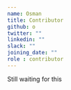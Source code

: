 ```yaml
---
name: Osman
title: Contributor
github: o
twitter: ""
linkedin: ""
slack: ""
joining_date: ""
role : contributor
---
```


Still waiting for this

